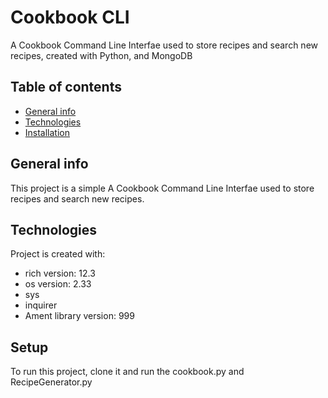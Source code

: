 # Cookbook CLI 
A Cookbook Command Line Interfae used to store recipes and search new recipes, created with Python, and MongoDB

## Table of contents
* [General info](#general-info)
* [Technologies](#technologies)
* [Installation](#installation)

## General info
This project is a simple A Cookbook Command Line Interfae used to store recipes and search new recipes. 
	
## Technologies
Project is created with:
* rich version: 12.3
* os version: 2.33
* sys
* inquirer
* Ament library version: 999
	
## Setup
To run this project, clone it and run the cookbook.py and RecipeGenerator.py 


